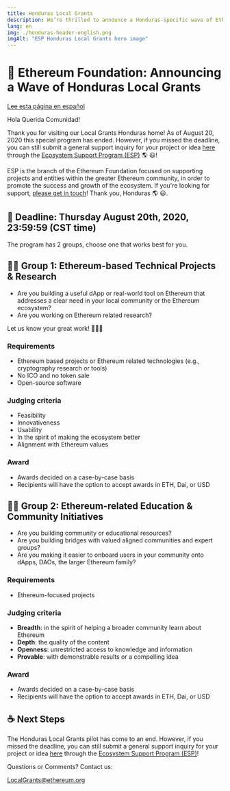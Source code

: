 ```yaml
---
title: Honduras Local Grants
description: We’re thrilled to announce a Honduras-specific wave of Ethereum Foundation grants!
lang: en
img: ./honduras-header-english.png
imgAlt: "ESP Honduras Local Grants hero image"
---
```


# 🦜 Ethereum Foundation: Announcing a Wave of Honduras Local Grants

[Lee esta página en español](/es/local-grants/honduras/)

Hola Querida Comunidad!

Thank you for visiting our Local Grants Honduras home! As of August 20, 2020 this special program has ended. However, if you missed the deadline, you can still submit a general support inquiry for your project or idea [here](/en/inquire/) through the [Ecosystem Support Program (ESP)](/en/) 🌎 😃!

ESP is the branch of the Ethereum Foundation focused on supporting projects and entities within the greater Ethereum community, in order to promote the success and growth of the ecosystem. If you're looking for support, [please get in touch](/en/inquire/)! Thank you, Honduras 🌎 😃.

## 📣 Deadline: Thursday August 20th, 2020, 23:59:59 (CST time)

The program has 2 groups, choose one that works best for you.

## 👩‍🚀 Group 1: Ethereum-based Technical Projects & Research

- Are you building a useful dApp or real-world tool on Ethereum that addresses a clear need in your local community or the Ethereum ecosystem?
- Are you working on Ethereum related research?

Let us know your great work! 👨🏼‍💻

### Requirements

- Ethereum based projects or Ethereum related technologies (e.g., cryptography research or tools)
- No ICO and no token sale
- Open-source software

### Judging criteria

- Feasibility
- Innovativeness
- Usability
- In the spirit of making the ecosystem better
- Alignment with Ethereum values

### Award

- Awards decided on a case-by-case basis
- Recipients will have the option to accept awards in ETH, Dai, or USD

## 👩‍🏫 Group 2: Ethereum-related Education & Community Initiatives

- Are you building community or educational resources?
- Are you building bridges with valued aligned communities and expert groups?
- Are you making it easier to onboard users in your community onto dApps, DAOs, the larger Ethereum family?

### Requirements

- Ethereum-focused projects

### Judging criteria

- **Breadth**: in the spirit of helping a broader community learn about Ethereum
- **Depth**: the quality of the content
- **Openness**: unrestricted access to knowledge and information
- **Provable**: with demonstrable results or a compelling idea

### Award

- Awards decided on a case-by-case basis
- Recipients will have the option to accept awards in ETH, Dai, or USD

## ☕️ Next Steps

The Honduras Local Grants pilot has come to an end. However, if you missed the deadline, you can still submit a general support inquiry for your project or idea [here](/en/inquire/) through the [Ecosystem Support Program (ESP)](/en/)!

Questions or Comments? Contact us:

[LocalGrants@ethereum.org](mailto:LocalGrants@ethereum.org)
